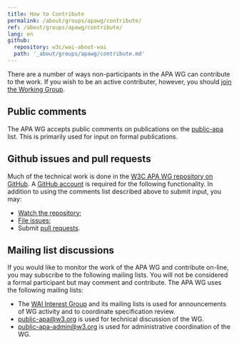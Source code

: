 ```yaml
---
title: How to Contribute 
permalink: /about/groups/apawg/contribute/
ref: /about/groups/apawg/contribute/
lang: en
github:
  repository: w3c/wai-about-wai
  path: '_about/groups/apawg/contribute.md'
---
```


There are a number of ways non-participants in the APA WG can contribute to the work. If you wish to be an active contributer, however, you should [join the Working Group](https://www.w3.org/WAI/APA/participation).

## Public comments

The APA WG accepts public comments on publications on the [public-apa](http://lists.w3.org/Archives/Public/public-apa/) list. This is primarily used for input on formal publications.

## Github issues and pull requests

Much of the technical work is done in the [W3C APA WG repository on GitHub](https://github.com/w3c/apa/). A [GitHub account](http://github.com/) is required for the following functionality. In addition to using the comments list described above to submit input, you may:

- [Watch the repository](https://help.github.com/articles/watching-repositories/);
- [File issues](https://guides.github.com/features/issues/);
- Submit [pull requests](https://help.github.com/articles/using-pull-requests/).

## Mailing list discussions

If you would like to monitor the work of the APA WG and contribute on-line, you may subscribe to the following mailing lists. You will not be considered a formal participant but may comment and contribute. The APA WG uses the following mailing lists:

- The [WAI Interest Group](http://www.w3.org/WAI/IG/) and its mailing lists is used for announcements of WG activity and to coordinate specification review.
- [public-apa@w3.org](http://lists.w3.org/Archives/Public/public-apa/) is used for technical discussion of the WG.
- [public-apa-admin@w3.org](http://lists.w3.org/Archives/Public/public-apa-admin/) is used for administrative coordination of the WG.
